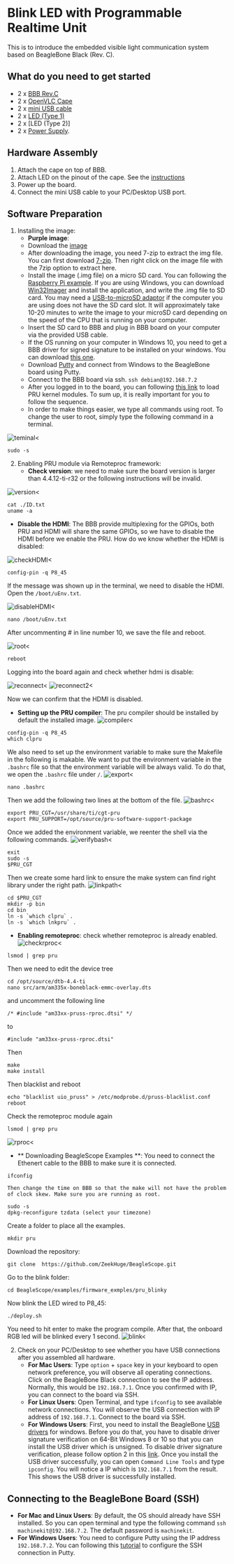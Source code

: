 # Blink LED with Programmable Realtime Unit 
This is to introduce the embedded visible light communication system based on BeagleBone Black (Rev. C). 

## What do you need to get started
* 2 x [BBB Rev.C ](https://beagleboard.org/black) 
* 2 x [OpenVLC Cape](http://nsl.cs.uh.edu/~syin/openvlc/cape1.png)
* 2 x [mini USB cable](http://nsl.cs.uh.edu/~syin/openvlc/miniUSB.jpg)
* 2 x [LED (Type 1)](http://www.vishay.com/docs/83178/tlcr5800.pdf)
* 2 x [LED (Type 2)]
* 2 x [Power Supply](http://elinux.org/images/7/72/DC_Supply.jpg).

## Hardware Assembly
1. Attach the cape on top of BBB.
2. Attach LED on the pinout of the cape. See the [instructions](http://nsl.cs.uh.edu/~syin/openvlc/led_installation.pdf)
3. Power up the board.
4. Connect the mini USB cable to your PC/Desktop USB port.

## Software Preparation
1. Installing the image:
   - **Purple image**: 
   - Download the [image](https://debian.beagleboard.org/images/bone-debian-8.6-lxqt-4gb-armhf-2016-11-06-4gb.img.xz)
   * After downloading the image, you need 7-zip to extract the img file. You can first download [7-zip](http://www.7-zip.org/download.html). Then right click on the image file with the 7zip option to extract here.
   * Install the image (.img file) on a micro SD card. You can following the [Raspberry Pi example](https://www.raspberrypi.org/documentation/installation/installing-images/). If you are using Windows, you can download [Win32Imager](https://sourceforge.net/projects/win32diskimager/) and install the application, and write the .img file to SD card. You may need a [USB-to-microSD adaptor](https://www.amazon.com/Sabrent-SuperSpeed-Windows-Certain-Android/dp/B00OJ5WBUE/ref=pd_lpo_147_bs_t_2?_encoding=UTF8&psc=1&refRID=QDRY01B5EGVBRQ0SWN4G) if the computer you are using does not have the SD card slot. It will approximately take 10-20 minutes to write the image to your microSD card depending on the speed of the CPU that is running on your computer.
   * Insert the SD card to BBB and plug in BBB board on your computer via the provided USB cable.
   * If the OS running on your computer in Windows 10, you need to get a BBB driver for signed signature to be installed on your windows. You can download [this one](http://www.1-2-3-4-5-6.net/beaglebone/black/BONE_D64_signed.zip).
   * Download [Putty](http://www.chiark.greenend.org.uk/~sgtatham/putty/download.html) and connect from Windows to the BeagleBone board using Putty. 
   * Connect to the BBB board via ssh.
     `ssh debian@192.168.7.2`
   * After you logged in to the board, you can following [this link](http://elinux.org/EBC_Exercise_30_PRU_via_remoteproc_and_RPMsg) to load PRU kernel modules. To sum up, it is really important for you to follow the sequence.
   * In order to make things easier, we type all commands using root. To change the user to root, simply type the following command in a
   terminal.
   
![teminal<](images/changetoroot.png)
   ```
   sudo -s
   ```
2. Enabling PRU module via Remoteproc framework:
   * **Check version**: we need to make sure the board version is larger than 4.4.12-ti-r32 or the following instructions will be   invalid.
   
![version<](images/version.png)
   ```
   cat ./ID.txt
   uname -a
   ```
   * **Disable the HDMI**: The BBB provide multiplexing for the GPIOs, both PRU and HDMI will share the same GPIOs, so we have to disable the HDMI before we enable the PRU. How do we know whether the HDMI is disabled:
   
![checkHDMI<](images/checkhdmi.png)
   ```
   config-pin -q P8_45
   ```
   If the message was shown up in the terminal, we need to disable the HDMI. Open the `/boot/uEnv.txt`.
   
![disableHDMI<](images/disablehdmi.png)
   ```
   nano /boot/uEnv.txt
   ```
   After uncommenting # in line number 10, we save the file and reboot.
   
![root<](images/reboot.png)
   ```
   reboot
   ```
   Logging into the board again and check whether hdmi is disable:
   
![reconnect<](images/reconnect.png)
![reconnect2<](images/reconnect2.png)

   Now we can confirm that the HDMI is disabled.
   * **Setting up the PRU compiler**: The pru compiler should be installed by default the installed image.
![compiler<](images/compiler.png)
   ```
   config-pin -q P8_45
   which clpru
   ```
   We also need to set up the environment variable to make sure the Makefile in the following is makable. We want to put the environment variable in the `.bashrc` file so that the environment variable will be always valid. To do that, we open the `.bashrc` file under `/`.
![export<](images/export.png)

   ```
   nano .bashrc
   ```
   Then we add the following two lines at the bottom of the file.
![bashrc<](images/bashrc.png)
   ```
   export PRU_CGT=/usr/share/ti/cgt-pru
   export PRU_SUPPORT=/opt/source/pru-software-support-package
   ```
   Once we added the environment variable, we reenter the shell via the following commands.
![verifybash<](images/verifybash.png)
   ```
   exit
   sudo -s
   $PRU_CGT
   ```
   Then we create some hard link to ensure the make system can find right library under the right path.
![linkpath<](images/linkpath.png)
   ```
   cd $PRU_CGT
   mkdir -p bin
   cd bin
   ln -s `which clpru` .
   ln -s `which lnkpru` .
   ```
   
   * **Enabling remoteproc**: check whether remoteproc is already enabled.\
![checkrproc<](images/checkrproc.png)
   ```
   lsmod | grep pru
   ```
   Then we need to edit the device tree
   ```
   cd /opt/source/dtb-4.4-ti
   nano src/arm/am335x-boneblack-emmc-overlay.dts
   ```
   and uncomment the following line
   ```
   /* #include "am33xx-pruss-rproc.dtsi" */ 
   ```
   to
   ```
   #include "am33xx-pruss-rproc.dtsi"
   ```
   Then
   ```
   make
   make install
   ```
   Then blacklist and reboot
   ```
   echo "blacklist uio_pruss" > /etc/modprobe.d/pruss-blacklist.conf
   reboot
   ```
   Check the remoteproc module again 
   ```
   lsmod | grep pru
   ```
![rproc<](images/rproc.png)
   * ** Downloading BeagleScope Examples **: You need to connect the Ethenert cable to the BBB to make sure it is connected.
   ```
   ifconfig
   ```
 	Then change the time on BBB so that the make will not have the problem of clock skew. Make sure you are running as root.
   ```
   sudo -s
   dpkg-reconfigure tzdata (select your timezone)
   ```
   Create a folder to place all the examples.
   ```
   mkdir pru
   ```
   Download the repository:
   ```
   git clone  https://github.com/ZeekHuge/BeagleScope.git
   ```
   Go to the blink folder:
   ```
   cd BeagleScope/examples/firmware_exmples/pru_blinky
   ```
   Now blink the LED wired to P8_45:
   ```
   ./deploy.sh
   ```
   You need to hit enter to make the program compile. After that, the onboard RGB led will be blinked every 1 second.
![blink<](images/blink.png)
   
2. Check on your PC/Desktop to see whether you have USB connections after you assembled all hardware.
   * **For Mac Users**: Type `option` + `space` key in your keyboard to open network preference, you will observe all operating connections. Click on the BeagleBone Black connection to see the IP address. Normally, this would be `192.168.7.1`. Once you confirmed with IP, you can connect to the board via SSH. 
   * **For Linux Users**: Open Terminal, and type `ifconfig` to see available network connections. You will observe the 
USB connection with IP address of `192.168.7.1`. Connect to the board via SSH.
   * **For Windows Users**:  First, you need to install the BeagleBone [USB drivers](http://beagleboard.org/static/Drivers/Windows/BONE_D64.exe) for windows. Before you do that, you have to disable driver signature verification on 64-Bit Windows 8 or 10 so that you can install the USB driver which is unsigned. To disable driver signature verification, please follow option 2 in this [link](http://www.howtogeek.com/167723/how-to-disable-driver-signature-verification-on-64-bit-windows-8.1-so-that-you-can-install-unsigned-drivers/). Once you install the USB driver successfully, you can open `Command Line Tools` and type `ipconfig`. You will notice a IP which is `192.168.7.1` from
the result. This shows the USB driver is successfully installed. 

## Connecting to the BeagleBone Board (SSH)
   * **For Mac and Linux Users**: By default, the OS should already have SSH installed. So you can open terminal and type the following command  `ssh machinekit@192.168.7.2`. The default password is `machinekit`.
   * **For Windows Users**: You need to configure Putty using the IP address `192.168.7.2`. You can following this [tutorial](https://mediatemple.net/community/products/dv/204404604/using-ssh-in-putty-) to configure the SSH connection in Putty.


 

